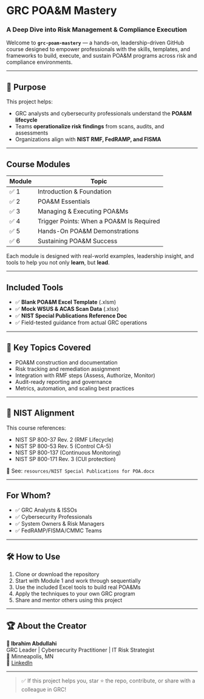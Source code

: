 #  GRC POA&M Mastery  
### A Deep Dive into Risk Management & Compliance Execution

Welcome to **`grc-poam-mastery`** — a hands-on, leadership-driven GitHub course designed to empower professionals with the skills, templates, and frameworks to build, execute, and sustain POA&M programs across risk and compliance environments.

---

## 🎯 Purpose

This project helps:
- GRC analysts and cybersecurity professionals understand the **POA&M lifecycle**
- Teams **operationalize risk findings** from scans, audits, and assessments
- Organizations align with **NIST RMF, FedRAMP, and FISMA**

---

##  Course Modules

| Module | Topic |
|--------|-------|
| ✅ 1 | Introduction & Foundation |
| ✅ 2 | POA&M Essentials |
| ✅ 3 | Managing & Executing POA&Ms |
| ✅ 4 | Trigger Points: When a POA&M Is Required |
| ✅ 5 | Hands-On POA&M Demonstrations |
| ✅ 6 | Sustaining POA&M Success |

Each module is designed with real-world examples, leadership insight, and tools to help you not only **learn**, but **lead**.

---

##  Included Tools

- ✅ **Blank POA&M Excel Template** (.xlsm)
- ✅ **Mock WSUS & ACAS Scan Data** (.xlsx)
- ✅ **NIST Special Publications Reference Doc**
- ✅ Field-tested guidance from actual GRC operations

---

## 📌 Key Topics Covered

- POA&M construction and documentation
- Risk tracking and remediation assignment
- Integration with RMF steps (Assess, Authorize, Monitor)
- Audit-ready reporting and governance
- Metrics, automation, and scaling best practices

---

## 🔗 NIST Alignment

This course references:
- NIST SP 800-37 Rev. 2 (RMF Lifecycle)
- NIST SP 800-53 Rev. 5 (Control CA-5)
- NIST SP 800-137 (Continuous Monitoring)
- NIST SP 800-171 Rev. 3 (CUI protection)

📄 See: `resources/NIST Special Publications for POA.docx`

---

##  For Whom?

- ✅ GRC Analysts & ISSOs
- ✅ Cybersecurity Professionals
- ✅ System Owners & Risk Managers
- ✅ FedRAMP/FISMA/CMMC Teams

---

## 🛠 How to Use

1. Clone or download the repository
2. Start with Module 1 and work through sequentially
3. Use the included Excel tools to build real POA&Ms
4. Apply the techniques to your own GRC program
5. Share and mentor others using this project

---

## 🏆 About the Creator

**👤 Ibrahim Abdullahi**  
GRC Leader | Cybersecurity Practitioner | IT Risk Strategist  
📍 Minneapolis, MN  
🔗 [LinkedIn](https://www.linkedin.com/in/ibrahim-ojoma-abdullahi-06a114342)

---


> ✅ If this project helps you, star ⭐ the repo, contribute, or share with a colleague in GRC!

